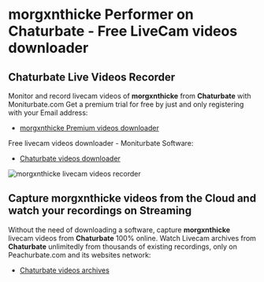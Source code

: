 # morgxnthicke Performer on Chaturbate - Free LiveCam videos downloader

## Chaturbate Live Videos Recorder

Monitor and record livecam videos of **morgxnthicke** from **Chaturbate** with Moniturbate.com
Get a premium trial for free by just and only registering with your Email address:
* [morgxnthicke Premium videos downloader](https://moniturbate.com/request-demo-licence-key.html)

Free livecam videos downloader - Moniturbate Software:
* [Chaturbate videos downloader](https://moniturbate.com/moniturbate-download-software.html)

![morgxnthicke livecam videos recorder](https://peachurnet.com/templates/moniturbate-software.png)


## Capture morgxnthicke videos from the Cloud and watch your recordings on Streaming

Without the need of downloading a software, capture **morgxnthicke** livecam videos from **Chaturbate** 100% online.
Watch Livecam archives from **Chaturbate** unlimitedly from thousands of existing recordings, only on Peachurbate.com and its websites network:
* [Chaturbate videos archives](https://peachurnet.com/)